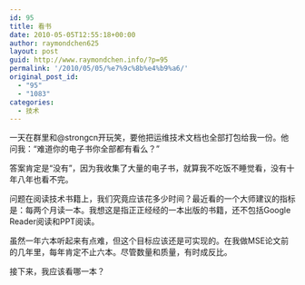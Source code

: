 ```yaml
---
id: 95
title: 看书
date: 2010-05-05T12:55:18+00:00
author: raymondchen625
layout: post
guid: http://www.raymondchen.info/?p=95
permalink: '/2010/05/05/%e7%9c%8b%e4%b9%a6/'
original_post_id:
  - "95"
  - "1083"
categories:
  - 技术
---
```

一天在群里和@strongcn开玩笑，要他把运维技术文档也全部打包给我一份。他问我：“难道你的电子书你全部都有看么？”

答案肯定是“没有”，因为我收集了大量的电子书，就算我不吃饭不睡觉看，没有十年八年也看不完。

问题在阅读技术书籍上，我们究竟应该花多少时间？最近看的一个大师建议的指标是：每两个月读一本。我想这是指正正经经的一本出版的书籍，还不包括Google Reader阅读和PPT阅读。

虽然一年六本听起来有点难，但这个目标应该还是可实现的。在我做MSE论文前的几年里，每年肯定不止六本。尽管数量和质量，有时成反比。

接下来，我应该看哪一本？
